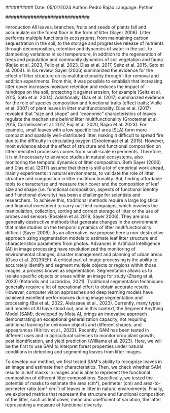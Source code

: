 ##########
Date: 05/01/2024
Author: Pedro Rajão 
Language: Python

##############################

Introduction
All leaves, branches, fruits and seeds of plants fall and accumulate on the forest floor in the form of litter (Sayer 2006). 
Litter performs multiple functions in ecosystems, from maintaining carbon sequestration in the soil, to the storage and progressive release of nutrients through decomposition, 
retention and dynamics of water in the soil, to dampening variations in soil temperature, in addition to the regeneration of trees and population and community dynamics of 
soil vegetation and fauna (Rajão et al. 2023, Felix et al. 2023, Dias et al. 2017, Seitz et al. 2015, Sato et al. 2004). 
In his review, Sayer (2006) summarized the evidence for the effect of litter structure on its multifunctionality through litter removal and addition experiments. 
From this, it was possible to establish that increasing litter cover increases moisture retention and reduces the impact of raindrops on the soil, protecting it against erosion, 
for example (Seitz et al. 2015, Sato et al. 2004). Additionally, Dias et al. (2017) summarized evidence for the role of species composition and functional traits (effect traits; Violle et al. 2007) of plant leaves 
in litter multifunctionality. Dias et al. (2017) revealed that “size and shape” and “economic” characteristics of leaves regulate the mechanisms behind litter 
multifunctionality (Grootemat et al. 2015, Cornelissen et al. 2017, Fuji et al. 2020, Rajão et al. 2023). For example, small leaves with a low specific leaf area (SLA) form more compact and spatially 
well-distributed litter, making it difficult to spread fire due to the difficulty in circulating oxygen (Grootemaat et al. 2015). However, most evidence about the effect of structure and functional composition on 
litter-mediated processes comes from small-scale experiments. Therefore, it is still necessary to advance studies in natural ecosystems, also monitoring the temporal dynamics of litter composition.
Both Sayer (2006) and Dias et al. (2017) assume that there is still a lot of empirical work ahead, mainly experiments in natural environments, to validate the role of litter structure and composition in litter 
multifunctionality. But, finding affordable tools to characterize and measure their cover and the composition of leaf size and shape (i.e. functional composition, aspects of functional identity and f
unctional diversity) has been a challenge for scientists and researchers. To achieve this, traditional methods require a large logistical and financial investment to carry out field campaigns, 
which involves the manipulation, collection, sorting and correct storage of litter or the use of probes and sensors (Rosalem et al. 2019, Sayer 2006). They are also generally destructive methods that 
generate changes in the environment that make studies on the temporal dynamics of litter multifunctionality difficult (Sayer 2006). As an alternative, we propose here a non-destructive approach using 
segmentation models to estimate leaf litter structure and characteristics parameters from photos. Advances in Artificial Intelligence (AI) in image processing have revolutionized the monitoring of 
environmental changes, disaster management and planning of urban areas (Osco et al. 2023REF). A critical part of image processing is the ability to accurately identify and segment multiple objects or 
regions within those images, a process known as segmentation. Segmentation allows us to isolate specific objects or areas within an image for study (Zhang et al. 2023) (Kotaridis and Lazaridou, 2021). 
Traditional segmentation techniques generally require a lot of operational effort to obtain accurate results. 
However, computer vision approaches and deep learning models have achieved excellent performances during image segmentation and processing (Bai et al., 2022, Aleissaee et al., 2023). 
Currently, many types and models of AI have stood out, and in this context, the Segment Anything Model (SAM), developed by Meta AI, brings an innovative approach demonstrating an exceptional 
generalization capacity, not requiring additional training for unknown objects and different shapes. and appearances (Kirillov et al., 2023). Recently, SAM has been tested in different uses and in
agricultural sciences to monitor crop plant growth, pest identification, and yield prediction (Williams et al. 2023). 
Here, we will be the first to use SAM to interpret forest properties under natural conditions in detecting and segmenting leaves from litter images.

To develop our method, we first tested SAM's ability to recognize leaves in an image and estimate their characteristics. Then, we check whether SAM results in leaf masks in images and is able to represent the 
functional composition of different litter compositions. Specifically, we tested the potential of masks to estimate the area (cm²), perimeter (cm) and area-to-perimeter ratio (cm².cm-¹) of leaves in litter in 
natural environments. 
Finally, we explored metrics that represent the structure and functional composition of the litter, such as leaf cover, mean and coefficient of variation, the latter representing a measure of functional diversity.
